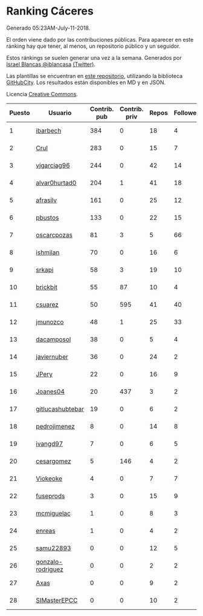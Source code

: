 # Ranking Cáceres

Generado 05:23AM-July-11-2018.

El orden viene dado por las contribuciones públicas. Para aparecer en este ránking hay que tener, al menos, un repositorio público y un seguidor.

Estos ránkings se suelen generar una vez a la semana. Generados por [Israel Blancas @iblancasa](https://github.com/iblancasa/) [(Twitter)](https://twitter.com/iblancasa).

Las plantillas se encuentran en [este repositorio](https://github.com/iblancasa/GH-Spanish-Ranking), utilizando la biblioteca [GitHubCity](https://github.com/iblancasa/GitHubCity). Los resultados están disponibles en MD y en JSON.

Licencia [Creative Commons](https://creativecommons.org/licenses/by/4.0/).

| Puesto   |  Usuario  | Contrib. pub | Contrib. priv |Repos| Followers | Desde |  Avatar  |
|----------|-----------|--------------|---------------|-----|-----------|-------|----------|
|1|[ibarbech](https://github.com/ibarbech)|384|0|18|4|2015-09-20|![ibarbech]()|
|2|[Crul](https://github.com/Crul)|283|0|15|7|2013-09-29|![Crul]()|
|3|[vjgarciag96](https://github.com/vjgarciag96)|244|0|42|14|2016-07-01|![vjgarciag96]()|
|4|[alvar0hurtad0](https://github.com/alvar0hurtad0)|204|1|41|18|2011-10-15|![alvar0hurtad0]()|
|5|[afrasilv](https://github.com/afrasilv)|161|0|25|12|2014-10-15|![afrasilv]()|
|6|[pbustos](https://github.com/pbustos)|133|0|22|15|2013-12-06|![pbustos]()|
|7|[oscarcpozas](https://github.com/oscarcpozas)|81|3|5|66|2013-01-27|![oscarcpozas]()|
|8|[ishmilan](https://github.com/ishmilan)|70|0|16|6|2014-10-07|![ishmilan]()|
|9|[srkapi](https://github.com/srkapi)|58|3|19|10|2015-02-08|![srkapi]()|
|10|[brickbit](https://github.com/brickbit)|55|87|10|4|2016-06-02|![brickbit]()|
|11|[csuarez](https://github.com/csuarez)|50|595|41|40|2011-03-21|![csuarez]()|
|12|[jmunozco](https://github.com/jmunozco)|48|1|25|33|2012-11-23|![jmunozco]()|
|13|[dacamposol](https://github.com/dacamposol)|38|0|5|4|2016-01-27|![dacamposol]()|
|14|[javiernuber](https://github.com/javiernuber)|36|0|24|2|2011-06-16|![javiernuber]()|
|15|[JPery](https://github.com/JPery)|22|0|16|9|2015-02-18|![JPery]()|
|16|[Joanes04](https://github.com/Joanes04)|20|437|3|2|2014-11-25|![Joanes04]()|
|17|[gitlucashubtebar](https://github.com/gitlucashubtebar)|19|0|6|2|2018-02-06|![gitlucashubtebar]()|
|18|[pedrojimenez](https://github.com/pedrojimenez)|8|0|14|8|2011-09-12|![pedrojimenez]()|
|19|[ivangd97](https://github.com/ivangd97)|7|0|6|5|2014-05-06|![ivangd97]()|
|20|[cesargomez](https://github.com/cesargomez)|5|146|4|2|2013-02-14|![cesargomez]()|
|21|[Viokeoke](https://github.com/Viokeoke)|4|0|7|7|2015-10-23|![Viokeoke]()|
|22|[fuseprods](https://github.com/fuseprods)|3|0|15|9|2012-12-15|![fuseprods]()|
|23|[mcmiguelac](https://github.com/mcmiguelac)|1|0|8|3|2014-05-07|![mcmiguelac]()|
|24|[enreas](https://github.com/enreas)|1|0|4|2|2011-11-07|![enreas]()|
|25|[samu22893](https://github.com/samu22893)|0|0|12|5|2013-10-30|![samu22893]()|
|26|[gonzalo-rodriguez](https://github.com/gonzalo-rodriguez)|0|0|2|2|2013-04-02|![gonzalo-rodriguez]()|
|27|[Axas](https://github.com/Axas)|0|0|9|2|2015-03-04|![Axas]()|
|28|[SIMasterEPCC](https://github.com/SIMasterEPCC)|0|0|10|2|2017-03-16|![SIMasterEPCC]()|
